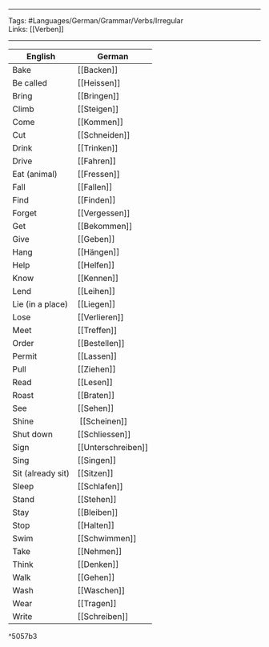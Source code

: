 ___
Tags: #Languages/German/Grammar/Verbs/Irregular  
Links: [[Verben]]
___
English | German
------------ | ------------
Bake | [[Backen]]
Be called | [[Heissen]]
Bring | [[Bringen]]
Climb | [[Steigen]]
Come | [[Kommen]]
Cut | [[Schneiden]]
Drink | [[Trinken]]
Drive | [[Fahren]]
Eat (animal) | [[Fressen]]
Fall | [[Fallen]]
Find | [[Finden]]
Forget | [[Vergessen]]
Get | [[Bekommen]]
Give | [[Geben]]
Hang | [[Hängen]]
Help | [[Helfen]]
Know | [[Kennen]]
Lend | [[Leihen]]
Lie (in a place) | [[Liegen]]
Lose | [[Verlieren]]
Meet | [[Treffen]]
Order | [[Bestellen]]
Permit | [[Lassen]]
Pull | [[Ziehen]]
Read  | [[Lesen]]
Roast | [[Braten]]
See | [[Sehen]]
Shine | [[Scheinen]]
Shut down | [[Schliessen]]
Sign | [[Unterschreiben]]
Sing | [[Singen]]
Sit (already sit) | [[Sitzen]]
Sleep | [[Schlafen]]
Stand | [[Stehen]]
Stay | [[Bleiben]]
Stop | [[Halten]]
Swim | [[Schwimmen]]
Take | [[Nehmen]]
Think | [[Denken]]
Walk | [[Gehen]]
Wash | [[Waschen]]
Wear | [[Tragen]]
Write | [[Schreiben]]

^5057b3